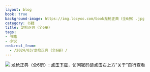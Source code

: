 ```yaml
---
layout: blog
book: true
background-image: https://img.locyoo.com/book龙枪正典（全6册）.jpg
category: 书籍
title: 龙枪正典（全6册）
tags:
- 书籍
- 小说
redirect_from:
  - /2024/03/龙枪正典（全6册）/
---
```

![](https://img.locyoo.com/book龙枪正典（全6册）.jpg)
龙枪正典（全6册）: <a name = "ref1" href="https://url18.ctfile.com/f/50983618-1063935554-c4bdb6?p=3619">点击下载</a>，访问密码请点击右上方“关于”自行查看